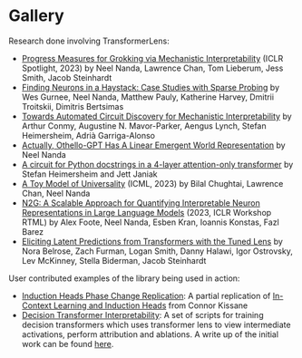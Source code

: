 # Gallery

Research done involving TransformerLens:

- [Progress Measures for Grokking via Mechanistic
  Interpretability](https://arxiv.org/abs/2301.05217) (ICLR Spotlight, 2023) by Neel Nanda, Lawrence
  Chan, Tom Lieberum, Jess Smith, Jacob Steinhardt
- [Finding Neurons in a Haystack: Case Studies with Sparse
  Probing](https://arxiv.org/abs/2305.01610) by Wes Gurnee, Neel Nanda, Matthew Pauly, Katherine
  Harvey, Dmitrii Troitskii, Dimitris Bertsimas
- [Towards Automated Circuit Discovery for Mechanistic
  Interpretability](https://arxiv.org/abs/2304.14997) by Arthur Conmy, Augustine N. Mavor-Parker,
  Aengus Lynch, Stefan Heimersheim, Adrià Garriga-Alonso
- [Actually, Othello-GPT Has A Linear Emergent World Representation](https://neelnanda.io/othello)
  by Neel Nanda
- [A circuit for Python docstrings in a 4-layer attention-only
  transformer](https://www.alignmentforum.org/posts/u6KXXmKFbXfWzoAXn/a-circuit-for-python-docstrings-in-a-4-layer-attention-only)
  by Stefan Heimersheim and Jett Janiak
- [A Toy Model of Universality](https://arxiv.org/abs/2302.03025) (ICML, 2023) by Bilal Chughtai,
  Lawrence Chan, Neel Nanda
- [N2G: A Scalable Approach for Quantifying Interpretable Neuron Representations in Large Language
  Models](https://openreview.net/forum?id=ZB6bK6MTYq) (2023, ICLR Workshop RTML) by Alex Foote, Neel
  Nanda, Esben Kran, Ioannis Konstas, Fazl Barez
- [Eliciting Latent Predictions from Transformers with the Tuned
  Lens](https://arxiv.org/abs/2303.08112) by Nora Belrose, Zach Furman, Logan Smith, Danny Halawi,
  Igor Ostrovsky, Lev McKinney, Stella Biderman, Jacob Steinhardt

User contributed examples of the library being used in action:

- [Induction Heads Phase Change
  Replication](https://colab.research.google.com/github/ckkissane/induction-heads-transformer-lens/blob/main/Induction_Heads_Phase_Change.ipynb):
  A partial replication of [In-Context Learning and Induction
  Heads](https://transformer-circuits.pub/2022/in-context-learning-and-induction-heads/index.html)
  from Connor Kissane
- [Decision Transformer
  Interpretability](https://github.com/jbloomAus/DecisionTransformerInterpretability): A set of
  scripts for training decision transformers which uses transformer lens to view intermediate
  activations, perform attribution and ablations. A write up of the initial work can be found
  [here](https://www.lesswrong.com/posts/bBuBDJBYHt39Q5zZy/decision-transformer-interpretability).